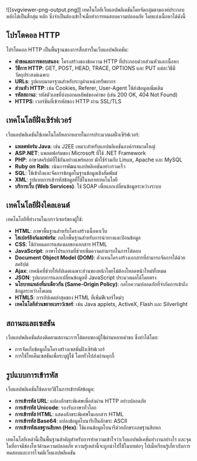 ![[svgviewer-png-output.png]]
เทคโนโลยีเว็บแอปพลิเคชันโดยจัดกลุ่มตามองค์ประกอบหลักได้เป็นสี่กลุ่ม
หลัก ซึ่งจำเป็นต้องเข้าใจเมื่อทำการทดสอบความปลอดภัย โดยแบ่งเนื้อหาได้ดังนี้

## โปรโตคอล HTTP

โปรโตคอล HTTP เป็นพื้นฐานของการสื่อสารในเว็บแอปพลิเคชัน:

- **คำขอและการตอบสนอง**: โครงสร้างของข้อความ HTTP ที่ประกอบด้วยส่วนหัวและเนื้อหา
- **วิธีการ HTTP**: GET, POST, HEAD, TRACE, OPTIONS และ PUT แต่ละวิธีมีวัตถุประสงค์เฉพาะ
- **URLs**: รูปแบบมาตรฐานสำหรับระบุตำแหน่งทรัพยากร
- **ส่วนหัว HTTP**: เช่น Cookies, Referer, User-Agent ใช้ส่งข้อมูลเพิ่มเติม
- **รหัสสถานะ**: รหัสตัวเลขที่บ่งบอกผลลัพธ์ของคำขอ (เช่น 200 OK, 404 Not Found)
- **HTTPS**: เวอร์ชันที่เข้ารหัสของ HTTP ผ่าน SSL/TLS

## เทคโนโลยีฝั่งเซิร์ฟเวอร์

เว็บแอปพลิเคชันใช้เทคโนโลยีหลากหลายในการประมวลผลฝั่งเซิร์ฟเวอร์:

- **แพลตฟอร์ม Java**: เช่น J2EE เหมาะสำหรับแอปพลิเคชันองค์กรขนาดใหญ่
- **ASP.NET**: แพลตฟอร์มของ Microsoft ที่ใช้ .NET Framework
- **PHP**: ภาษาสคริปต์ที่ใช้กันอย่างแพร่หลาย มักใช้ร่วมกับ Linux, Apache และ MySQL
- **Ruby on Rails**: เน้นการพัฒนาแอปพลิเคชันอย่างรวดเร็ว
- **SQL**: ใช้เข้าถึงและจัดการข้อมูลในฐานข้อมูลเชิงสัมพันธ์
- **XML**: รูปแบบการเข้ารหัสข้อมูลที่ใช้ในหลายเทคโนโลยี
- **บริการเว็บ (Web Services)**: ใช้ SOAP เพื่อแลกเปลี่ยนข้อมูลระหว่างระบบ

## เทคโนโลยีฝั่งไคลเอนต์

เทคโนโลยีที่ทำงานในเบราว์เซอร์ของผู้ใช้:

- **HTML**: ภาษาพื้นฐานสำหรับโครงสร้างเนื้อหาเว็บ
- **ไฮเปอร์ลิงก์และฟอร์ม**: กลไกพื้นฐานสำหรับการนำทางและป้อนข้อมูล
- **CSS**: ใช้กำหนดการแสดงผลของเอกสาร HTML
- **JavaScript**: ภาษาโปรแกรมที่ช่วยเพิ่มความสามารถในการโต้ตอบ
- **Document Object Model (DOM)**: ตัวแทนโครงสร้างเอกสารที่สามารถจัดการได้ด้วยสคริปต์
- **Ajax**: เทคนิคที่ช่วยให้อัปเดตเฉพาะส่วนของหน้าโดยไม่ต้องโหลดหน้าใหม่ทั้งหมด
- **JSON**: รูปแบบการแลกเปลี่ยนข้อมูลที่ JavaScript ประมวลผลได้โดยตรง
- **นโยบายแหล่งที่มาเดียวกัน (Same-Origin Policy)**: กลไกความปลอดภัยที่จำกัดการเข้าถึงข้อมูลระหว่างโดเมน
- **HTML5**: การอัปเดตล่าสุดของ HTML ที่เพิ่มฟีเจอร์ใหม่ๆ
- **เทคโนโลยีส่วนขยายเบราว์เซอร์**: เช่น Java applets, ActiveX, Flash และ Silverlight

## สถานะและเซสชัน

เว็บแอปพลิเคชันต้องติดตามสถานะการโต้ตอบของผู้ใช้ผ่านหลายคำขอ ซึ่งทำได้โดย:

- การจัดเก็บข้อมูลในโครงสร้างเซสชันฝั่งเซิร์ฟเวอร์
- การใช้โทเค็นเซสชันเพื่อระบุผู้ใช้ โดยทั่วไปส่งผ่านคุกกี้

## รูปแบบการเข้ารหัส

เว็บแอปพลิเคชันใช้หลายวิธีในการเข้ารหัสข้อมูล:

- **การเข้ารหัส URL**: แปลงอักขระพิเศษเพื่อส่งผ่าน HTTP อย่างปลอดภัย
- **การเข้ารหัส Unicode**: รองรับภาษาทั่วโลก
- **การเข้ารหัส HTML**: แสดงอักขระพิเศษในเอกสาร HTML
- **การเข้ารหัส Base64**: แปลงข้อมูลไบนารีเป็นอักขระ ASCII
- **การเข้ารหัสเลขฐานสิบหก (Hex)**: ใช้แทนข้อมูลไบนารีด้วยอักขระเลขฐานสิบหก

เทคโนโลยีเหล่านี้เป็นพื้นฐานสำคัญสำหรับการทำความเข้าใจว่าเว็บแอปพลิเคชันทำงานอย่างไร และจุดใดที่อาจมีช่องโหว่ด้านความปลอดภัย ความรู้เหล่านี้จะถูกนำไปใช้ในบทต่อๆ ไปเมื่อเรียนรู้เกี่ยวกับการทดสอบและการโจมตีเว็บแอปพลิเคชัน
